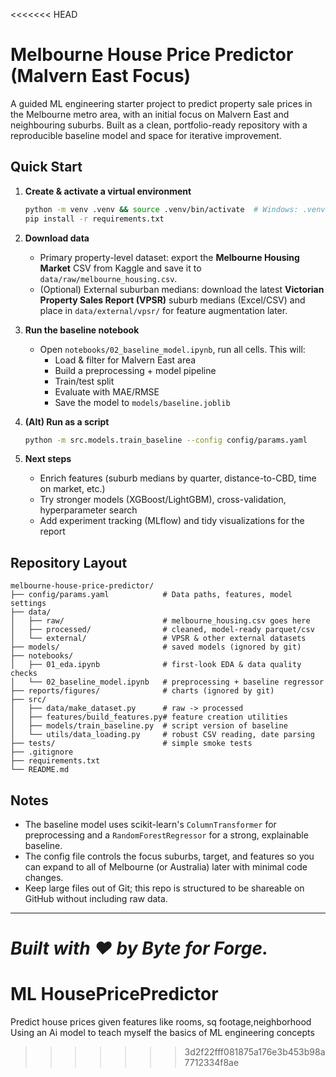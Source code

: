 <<<<<<< HEAD
# Melbourne House Price Predictor (Malvern East Focus)

A guided ML engineering starter project to predict property sale prices in the Melbourne metro area, with an initial focus on Malvern East and neighbouring suburbs. Built as a clean, portfolio-ready repository with a reproducible baseline model and space for iterative improvement.

## Quick Start

1. **Create & activate a virtual environment**
   ```bash
   python -m venv .venv && source .venv/bin/activate  # Windows: .venv\Scripts\activate
   pip install -r requirements.txt
   ```

2. **Download data**
   - Primary property-level dataset: export the **Melbourne Housing Market** CSV from Kaggle and save it to `data/raw/melbourne_housing.csv`.
   - (Optional) External suburban medians: download the latest **Victorian Property Sales Report (VPSR)** suburb medians (Excel/CSV) and place in `data/external/vpsr/` for feature augmentation later.

3. **Run the baseline notebook**
   - Open `notebooks/02_baseline_model.ipynb`, run all cells. This will:
     - Load & filter for Malvern East area
     - Build a preprocessing + model pipeline
     - Train/test split
     - Evaluate with MAE/RMSE
     - Save the model to `models/baseline.joblib`

4. **(Alt) Run as a script**
   ```bash
   python -m src.models.train_baseline --config config/params.yaml
   ```

5. **Next steps**
   - Enrich features (suburb medians by quarter, distance-to-CBD, time on market, etc.)
   - Try stronger models (XGBoost/LightGBM), cross-validation, hyperparameter search
   - Add experiment tracking (MLflow) and tidy visualizations for the report

## Repository Layout

```
melbourne-house-price-predictor/
├── config/params.yaml            # Data paths, features, model settings
├── data/
│   ├── raw/                      # melbourne_housing.csv goes here
│   ├── processed/                # cleaned, model-ready parquet/csv
│   └── external/                 # VPSR & other external datasets
├── models/                       # saved models (ignored by git)
├── notebooks/
│   ├── 01_eda.ipynb              # first-look EDA & data quality checks
│   └── 02_baseline_model.ipynb   # preprocessing + baseline regressor
├── reports/figures/              # charts (ignored by git)
├── src/
│   ├── data/make_dataset.py      # raw -> processed
│   ├── features/build_features.py# feature creation utilities
│   ├── models/train_baseline.py  # script version of baseline
│   └── utils/data_loading.py     # robust CSV reading, date parsing
├── tests/                        # simple smoke tests
├── .gitignore
├── requirements.txt
└── README.md
```

## Notes

- The baseline model uses scikit-learn's `ColumnTransformer` for preprocessing and a `RandomForestRegressor` for a strong, explainable baseline.
- The config file controls the focus suburbs, target, and features so you can expand to all of Melbourne (or Australia) later with minimal code changes.
- Keep large files out of Git; this repo is structured to be shareable on GitHub without including raw data.

---

*Built with ❤️ by Byte for Forge.*
=======
# ML HousePricePredictor
Predict house prices given features like rooms, sq footage,neighborhood
Using an Ai model to teach myself the basics of ML engineering concepts
>>>>>>> 3d2f22fff081875a176e3b453b98a7712334f8ae
